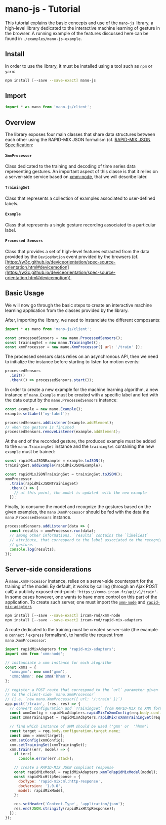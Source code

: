 # mano-js - Tutorial

This tutorial explains the basic concepts and use of the `mano-js` library, a high-level library dedicated to the interactive machine learning of gesture in the browser.
A running example of the features discussed here can be found in `./examples/mano-js-example`.


## Install

In order to use the library, it must be installed using a tool such as `npm` or `yarn`:

```sh
npm install [--save --save-exact] mano-js
```


## Import

```js
import * as mano from 'mano-js/client';
```


## Overview

The library exposes four main classes that share data structures between each other using the RAPID-MIX JSON formalism (cf. [RAPID-MIX JSON Specification](https://www.doc.gold.ac.uk/eavi/rapidmixapi.com/index.php/documentation/json-documentation/):

#### `XmmProcessor` 

Class dedicated to the training and decoding of time series data representing gestures. An important aspect of this classe is that it relies on a server-side service based on [xmm-node](https://github.com/Ircam-RnD/xmm-node), that we will describe later.

#### `TrainingSet`

Class that represents a collection of examples associated to user-defined labels.

#### `Example`

Class that represents a single gesture recording associated to a particular label.

#### `Processed Sensors`

Class that provides a set of high-level features extracted from the data provided by the `DeviceMotion` event provided by the browsers (cf. [https://w3c.github.io/deviceorientation/spec-source-orientation.html#devicemotion](https://w3c.github.io/deviceorientation/spec-source-orientation.html#devicemotion)).


## Basic Usage

We will now go through the basic steps to create an interactive machine learning application from the classes provided by the library.

After, importing the library, we need to instanciate the different composants:

```js
import * as mano from 'mano-js/client';

const processedSensors = new mano.ProcessedSensors();
const trainingSet = new mano.TrainingSet();
const xmmProcessor = new mano.XmmProcessor({ url: '/train' });
```

The processed sensors class relies on an asynchronous API, then we need to initialize the instance before starting to listen for motion events:

```js
processedSensors
  .init()
  .then(() => processedSensors.start());
```

In order to create a new example for the machine learning algorithm, a new instance of `mano.Example` must be created with a specific label and fed with the data output by the `mano.ProcessedSensors` instance:

```js
const example = new mano.Example();
example.setLabel('my-label');

processedSensors.addListener(example.addElement);
// when the gesture is finished
processedSensors.removeListener(example.addElement);
```

At the end of the recorded gesture, the produced example must be added to the `mano.TrainingSet` instance and the `trainingSet` containing the new `example` must be trained:

```js
const rapidMixJSONExample = example.toJSON();
trainingSet.addExample(rapidMixJSONExample);

const rapidMixJSONTrainingSet = trainingSet.toJSON();
xmmProcessor
  .train(rapidMixJSONTrainingSet)
  .then(() => {
    // at this point, the model is updated  with the new example
  });
```

Finally, to consume the model and recognize the gestures based on the given examples, the `mano.XmmProcessor` should be fed with the data the `mano.ProcessedSensors` instance.

```js
processedSensors.addListener(data => {
  const results = xmmProcessor.run(data);
  // among other informations, `results` contains the `likeliest`
  // attribute, that correspond to the label associated to the recognized 
  // gesture.
  console.log(results);
});
```


## Server-side considerations

A `mano.XmmProcessor` instance, relies on a server-side counterpart for the training of the model. By default, it works by calling (through an Ajax POST call) a publicly exposed end-point: `'https://como.ircam.fr/api/v1/train'`.
In some cases however, one wants to have more control on this part of the application. To create such server, one must import the [`xmm-node`](https://github.com/Ircam-RnD/xmm-node) and [`rapid-mix-adapters`](https://github.com/Ircam-RnD/rapid-mix-adapters)

```sh
npm install [--save --save-exact] ircam-rnd/xmm-node
npm install [--save --save-exact] ircam-rnd/rapid-mix-adapters
```

A route dedicated to the training must be created server-side (the example a `connect` / `express` formalism), to handle the request from `mano.XmmProcesssor`:

```js
import rapidMixAdapters from 'rapid-mix-adapters';
import xmm from 'xmm-node';

// instanciate a xmm instance for each alogrithm 
const xmms = {
  'xmm:gmm': new xmm('gmm'),
  'xmm:hhmm': new xmm('hhmm'),
};

// register a POST route that correspond to the `url` parameter given
// to the client-side `mano.XmmProcessor` 
// (i.e. `new mano.XmmProcessor({ url: '/:train' })`)
app.post('/train', (res, res) => {
  // convert configuration and `TrainingSet` from RAPID-MIX to XMM formalisms
  const xmmConfig = rapidMixAdapters.rapidMixToXmmConfig(req.body.configuration);
  const xmmTrainingSet = rapidMixAdapters.rapidMixToXmmTrainingSet(req.body.trainingSet);

  // find which instance of XMM should be used ('gmm' or  'hhmm')
  const target = req.body.configuration.target.name;
  const xmm = xmms[target];
  xmm.setConfig(xmmConfig);
  xmm.setTrainingSet(xmmTrainingSet);
  xmm.train((err, model) => {
    if (err)
      console.error(err.stack);

    // create a RAPID-MIX JSON compliant response
    const rapidMixModel = rapidMixAdapters.xmmToRapidMixModel(model);
    const rapidMixHttpResponse = {
      docType: 'rapid-mix:ml:http-response',
      docVersion: '1.0.0',
      model: rapidMixModel,
    };

    res.setHeader('Content-Type', 'application/json');
    res.end(JSON.stringify(rapidMixHttpResponse));
  });
});
```

